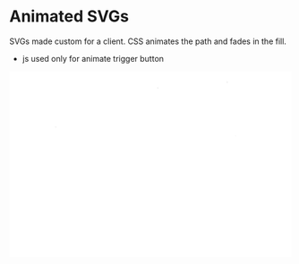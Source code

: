 # Animated SVGs

SVGs made custom for a client.
CSS animates the path and fades in the fill. 


- js used only for animate trigger button 

![Animated SVGs](/demo/animatedIcons.gif)

